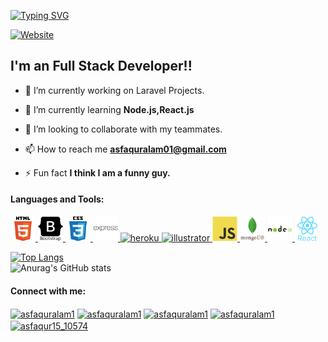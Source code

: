 [![Typing SVG](https://readme-typing-svg.herokuapp.com?font=&size=23&pause=1000&width=440&lines=%F0%9F%91%8B%F0%9F%8F%BC+Hi+there%2C+I'm+Asfaqur+Alam)](https://github.com/asfaquralam1)

[![Website](https://img.shields.io/website?label=ronyaburaihan.me&style=for-the-badge&url=https://asfaquralam1.github.io/portfolio)](https://asfaquralam1.github.io/portfolio)
<!-- [![Twitter Follow](https://img.shields.io/twitter/follow/ronyaburaihan?color=1DA1F2&logo=twitter&style=for-the-badge)](https://twitter.com/intent/follow?original_referer=https%3A%2F%2Fgithub.com%2FcodeSTACKr&screen_name=ronyaburaihan) -->

## I'm an  Full Stack Developer!!

- 🔭 I’m currently working on Laravel Projects.

- 🌱 I’m currently learning **Node.js,React.js**

- 👯 I’m looking to collaborate with my teammates.

- 📫 How to reach me **asfaquralam01@gmail.com**

- ⚡ Fun fact **I think I am a funny guy.**

<h4 align="left">Languages and Tools:</h4>
<p align="left">  </a> <a href="https://www.w3.org/html/" target="_blank" rel="noreferrer"> <img src="https://raw.githubusercontent.com/devicons/devicon/master/icons/html5/html5-original-wordmark.svg" alt="html5" width="40" height="40"/> </a> <a href="https://getbootstrap.com" target="_blank" rel="noreferrer"> <img src="https://raw.githubusercontent.com/devicons/devicon/master/icons/bootstrap/bootstrap-plain-wordmark.svg" alt="bootstrap" width="40" height="40"/> </a> <a href="https://www.w3schools.com/css/" target="_blank" rel="noreferrer"> <img src="https://raw.githubusercontent.com/devicons/devicon/master/icons/css3/css3-original-wordmark.svg" alt="css3" width="40" height="40"/> </a> <a href="https://expressjs.com" target="_blank" rel="noreferrer"> <img src="https://raw.githubusercontent.com/devicons/devicon/master/icons/express/express-original-wordmark.svg" alt="express" width="40" height="40"/> </a> <a href="https://heroku.com" target="_blank" rel="noreferrer"> <img src="https://www.vectorlogo.zone/logos/heroku/heroku-icon.svg" alt="heroku" width="40" height="40"/> </a> <a href="https://www.adobe.com/in/products/illustrator.html" target="_blank" rel="noreferrer"> <img src="https://www.vectorlogo.zone/logos/adobe_illustrator/adobe_illustrator-icon.svg" alt="illustrator" width="40" height="40"/> </a> <a href="https://developer.mozilla.org/en-US/docs/Web/JavaScript" target="_blank" rel="noreferrer"> <img src="https://raw.githubusercontent.com/devicons/devicon/master/icons/javascript/javascript-original.svg" alt="javascript" width="40" height="40"/> </a> <a href="https://www.mongodb.com/" target="_blank" rel="noreferrer"> <img src="https://raw.githubusercontent.com/devicons/devicon/master/icons/mongodb/mongodb-original-wordmark.svg" alt="mongodb" width="40" height="40"/> </a> <a href="https://nodejs.org" target="_blank" rel="noreferrer"> <img src="https://raw.githubusercontent.com/devicons/devicon/master/icons/nodejs/nodejs-original-wordmark.svg" alt="nodejs" width="40" height="40"/> </a> <a href="https://reactjs.org/" target="_blank" rel="noreferrer"> <img src="https://raw.githubusercontent.com/devicons/devicon/master/icons/react/react-original-wordmark.svg" alt="react" width="40" height="40"/> </a> </p>

[![Top Langs](https://github-readme-stats.vercel.app/api/top-langs/?username=asfaquralam1&layout=compact)](https://github.com/anuraghazra/github-readme-stats)  
![Anurag's GitHub stats](https://github-readme-stats.vercel.app/api?username=asfaquralam1&show_icons=true&theme=radical)

<h4 align="left">Connect with me:</h4>
<p align="left">
<a href="https://twitter.com/asfaquralam1" target="blank"><img align="center" src="https://raw.githubusercontent.com/rahuldkjain/github-profile-readme-generator/master/src/images/icons/Social/twitter.svg" alt="asfaquralam1" height="30" width="40" /></a>
<a href="https://linkedin.com/in/asfaquralam1" target="blank"><img align="center" src="https://raw.githubusercontent.com/rahuldkjain/github-profile-readme-generator/master/src/images/icons/Social/linked-in-alt.svg" alt="asfaquralam1" height="30" width="40" /></a>
<a href="https://fb.com/asfaquralam1" target="blank"><img align="center" src="https://raw.githubusercontent.com/rahuldkjain/github-profile-readme-generator/master/src/images/icons/Social/facebook.svg" alt="asfaquralam1" height="30" width="40" /></a>
<a href="https://instagram.com/asfaquralam1" target="blank"><img align="center" src="https://raw.githubusercontent.com/rahuldkjain/github-profile-readme-generator/master/src/images/icons/Social/instagram.svg" alt="asfaquralam1" height="30" width="40" /></a>
<a href="https://www.hackerearth.com/asfaqur15_10574" target="blank"><img align="center" src="https://raw.githubusercontent.com/rahuldkjain/github-profile-readme-generator/master/src/images/icons/Social/hackerearth.svg" alt="asfaqur15_10574" height="30" width="40" /></a>
</p>


